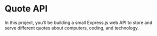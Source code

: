 # Quote API

In this project, you’ll be building a small Express.js web API to store and serve different quotes about computers, coding, and technology.

